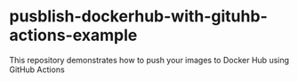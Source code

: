 # pusblish-dockerhub-with-gituhb-actions-example
This repository demonstrates how to push your images to Docker Hub using GitHub Actions

